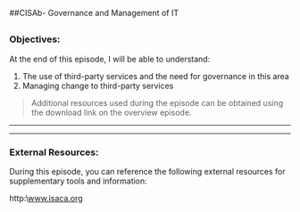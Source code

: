 ##CISAb- Governance and Management of IT
##
### Objectives:

At the end of this episode, I will be able to understand:

1. The use of third-party services and the need for governance in this area
2. Managing change to third-party services

	

>Additional resources used during the episode can be obtained using the download link on the overview episode.

-----------------------------------------------------------






-----------------------------------------------------------
### External Resources:

During this episode, you can reference the following external resources for supplementary tools and information:

http:\www.isaca.org
